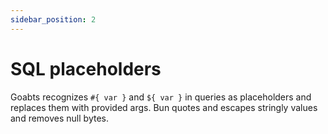 ```yaml
---
sidebar_position: 2
---
```


# SQL placeholders

Goabts recognizes `#{ var }` and `${ var }` in queries as placeholders and replaces them with provided args. Bun quotes and escapes stringly values and removes null bytes.

